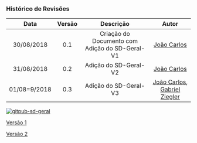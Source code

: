 [João Carlos]: https://github.com/joao4018
[Gabriel Ziegler]: https://github.com/gabrielziegler3

### Histórico de Revisões

| Data       | Versão | Descrição            |         Autor             |
|:----------:|:------:|:--------------------:|:-------------------------:|
| 30/08/2018 | 0.1 | Criação do Documento com Adição do SD-Geral-V1  | [João Carlos] |
| 31/08/2018 | 0.2 | Adição do SD-Geral-V2  | [João Carlos] |
| 01/08=9/2018 | 0.3 | Adição do SD-Geral-V3  | [João Carlos], [Gabriel Ziegler] |



[![gitpub-sd-geral](https://user-images.githubusercontent.com/29952415/44950512-d1178980-ae1f-11e8-8dc2-7d9e77b4532a.png)](https://user-images.githubusercontent.com/29952415/44950512-d1178980-ae1f-11e8-8dc2-7d9e77b4532a.png)

[Versão 1](https://user-images.githubusercontent.com/29952415/44866093-9b757380-ac5a-11e8-999b-9645ab265dbb.png)

[Versão 2](https://user-images.githubusercontent.com/29952415/44890478-d3a7a100-acb0-11e8-8337-0a34b94cf1df.png)